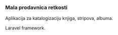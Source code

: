 <h3>Mala prodavnica retkosti</h3>

<p>Aplikacija za katalogizaciju knjiga, stripova, albuma.</p>
<p>Laravel framework.</p>


